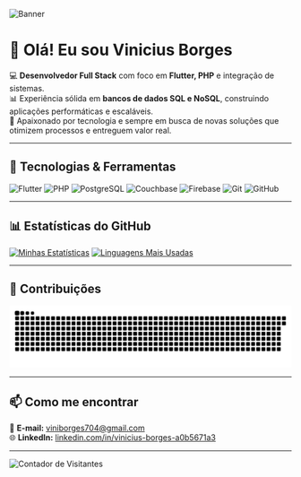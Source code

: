 <!-- Banner no topo -->
![Banner](https://via.placeholder.com/1200x300/0d1117/00aaff?text=Vinicius+Borges+%7C+Desenvolvedor+Full+Stack)

# 👋 Olá! Eu sou Vinicius Borges
💻 **Desenvolvedor Full Stack** com foco em **Flutter, PHP** e integração de sistemas.  
📊 Experiência sólida em **bancos de dados SQL e NoSQL**, construindo aplicações performáticas e escaláveis.  
🚀 Apaixonado por tecnologia e sempre em busca de novas soluções que otimizem processos e entreguem valor real.

---

## 🚀 Tecnologias & Ferramentas
![Flutter](https://img.shields.io/badge/Flutter-02569B?style=for-the-badge&logo=flutter&logoColor=white)
![PHP](https://img.shields.io/badge/PHP-777BB4?style=for-the-badge&logo=php&logoColor=white)
![PostgreSQL](https://img.shields.io/badge/PostgreSQL-336791?style=for-the-badge&logo=postgresql&logoColor=white)
![Couchbase](https://img.shields.io/badge/Couchbase-EA2328?style=for-the-badge&logo=couchbase&logoColor=white)
![Firebase](https://img.shields.io/badge/Firebase-FFCA28?style=for-the-badge&logo=firebase&logoColor=black)
![Git](https://img.shields.io/badge/Git-F05032?style=for-the-badge&logo=git&logoColor=white)
![GitHub](https://img.shields.io/badge/GitHub-181717?style=for-the-badge&logo=github&logoColor=white)

---

## 📊 Estatísticas do GitHub
[![Minhas Estatísticas](https://github-readme-stats.vercel.app/api?username=ViniciusRBS&show_icons=true&theme=tokyonight)](https://github.com/SEU_USUARIO)
[![Linguagens Mais Usadas](https://github-readme-stats.vercel.app/api/top-langs/?username=ViniciusRBS&layout=compact&theme=tokyonight)](https://github.com/SEU_USUARIO)

---

## 🐍 Contribuições
![Snake animation](https://github.com/ViniciusRBS/ViniciusRBS/blob/output/github-contribution-grid-snake.svg)

---

## 📫 Como me encontrar
📧 **E-mail:** [viniborges704@gmail.com](mailto:viniborges704@gmail.com)  
🌐 **LinkedIn:** [linkedin.com/in/vinicius-borges-a0b5671a3](https://www.linkedin.com/in/vinicius-borges-a0b5671a3)  

---

![Contador de Visitantes](https://komarev.com/ghpvc/?username=SEU_USUARIO&color=blue)
